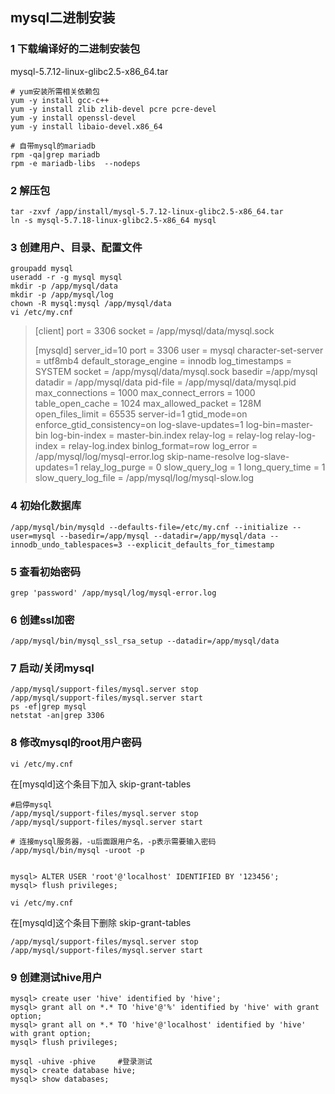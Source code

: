 ## mysql二进制安装

### 1 下载编译好的二进制安装包

mysql-5.7.12-linux-glibc2.5-x86_64.tar

```shell
# yum安装所需相关依赖包
yum -y install gcc-c++ 
yum -y install zlib zlib-devel pcre pcre-devel
yum -y install openssl-devel
yum -y install libaio-devel.x86_64

# 自带mysql的mariadb
rpm -qa|grep mariadb
rpm -e mariadb-libs  --nodeps
```



### 2 解压包

```shell
tar -zxvf /app/install/mysql-5.7.12-linux-glibc2.5-x86_64.tar
ln -s mysql-5.7.18-linux-glibc2.5-x86_64 mysql
```



### 3 创建用户、目录、配置文件

```shell
groupadd mysql
useradd -r -g mysql mysql
mkdir -p /app/mysql/data
mkdir -p /app/mysql/log
chown -R mysql:mysql /app/mysql/data
vi /etc/my.cnf
```

>[client]
>port = 3306
>socket = /app/mysql/data/mysql.sock
>
>[mysqld]
>server_id=10
>port = 3306
>user = mysql
>character-set-server = utf8mb4
>default_storage_engine = innodb
>log_timestamps = SYSTEM
>socket = /app/mysql/data/mysql.sock
>basedir =/app/mysql
>datadir = /app/mysql/data
>pid-file = /app/mysql/data/mysql.pid
>max_connections = 1000
>max_connect_errors = 1000
>table_open_cache = 1024
>max_allowed_packet = 128M
>open_files_limit = 65535
>server-id=1
>gtid_mode=on
>enforce_gtid_consistency=on
>log-slave-updates=1
>log-bin=master-bin
>log-bin-index = master-bin.index
>relay-log = relay-log
>relay-log-index = relay-log.index
>binlog_format=row
>log_error = /app/mysql/log/mysql-error.log 
>skip-name-resolve
>log-slave-updates=1
>relay_log_purge = 0 
>slow_query_log = 1
>long_query_time = 1 
>slow_query_log_file = /app/mysql/log/mysql-slow.log



### 4 初始化数据库

```shell
/app/mysql/bin/mysqld --defaults-file=/etc/my.cnf --initialize --user=mysql --basedir=/app/mysql --datadir=/app/mysql/data --innodb_undo_tablespaces=3 --explicit_defaults_for_timestamp
```



### 5 查看初始密码

```shell
grep 'password' /app/mysql/log/mysql-error.log
```



### 6 创建ssl加密

```shell
/app/mysql/bin/mysql_ssl_rsa_setup --datadir=/app/mysql/data
```





### 7 启动/关闭mysql

```shell
/app/mysql/support-files/mysql.server stop
/app/mysql/support-files/mysql.server start
ps -ef|grep mysql
netstat -an|grep 3306
```



### 8 修改mysql的root用户密码

```shell
vi /etc/my.cnf
```

在[mysqld]这个条目下加入
skip-grant-tables

```shell
#启停mysql
/app/mysql/support-files/mysql.server stop
/app/mysql/support-files/mysql.server start

# 连接mysql服务器，-u后面跟用户名，-p表示需要输入密码
/app/mysql/bin/mysql -uroot -p


mysql> ALTER USER 'root'@'localhost' IDENTIFIED BY '123456';
mysql> flush privileges;
```

```shell
vi /etc/my.cnf
```

在[mysqld]这个条目下删除
skip-grant-tables

```shell
/app/mysql/support-files/mysql.server stop
/app/mysql/support-files/mysql.server start
```



### 9 创建测试hive用户

```shell
mysql> create user 'hive' identified by 'hive';
mysql> grant all on *.* TO 'hive'@'%' identified by 'hive' with grant option;
mysql> grant all on *.* TO 'hive'@'localhost' identified by 'hive' with grant option;
mysql> flush privileges;

mysql -uhive -phive		#登录测试
mysql> create database hive;
mysql> show databases;
```















